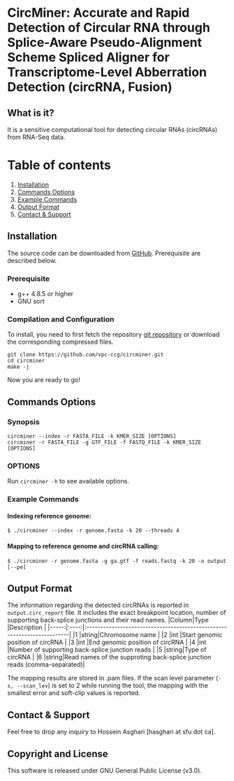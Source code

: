 CircMiner: Accurate and Rapid Detection of Circular RNA through Splice-Aware Pseudo-Alignment Scheme
Spliced Aligner for Transcriptome-Level Abberration Detection (circRNA, Fusion)
===================
## What is it?
It is a sensitive computational tool for detecting circular RNAs (circRNAs) from RNA-Seq data.

# Table of contents
1. [Installation](#installation)
2. [Commands Options](#commands-options)
3. [Example Commands](#example-commands)
4. [Output Format](#output-format)
5. [Contact & Support](#contact)

## Installation
The source code can be downloaded from [GitHub](https://github.com/vpc-ccg/circminer). Prerequisite are described below.

### Prerequisite
 - g++ 4.8.5 or higher
 - GNU sort

### Compilation and Configuration
To install, you need to first fetch the repository [git repository](https://github.com/vpc-ccg/circminer) or download the corresponding compressed files. 
```
git clone https://github.com/vpc-ccg/circminer.git
cd circminer
make -j
```

Now you are ready to go!

## Commands Options

### Synopsis
	
	circminer --index -r FASTA_FILE -k KMER_SIZE [OPTIONS]
	circminer -r FASTA_FILE -g GTF_FILE -f FASTQ_FILE -k KMER_SIZE [OPTIONS]

### OPTIONS
Run `circminer -h` to see available options.

### Example Commands
#### Indexing reference genome:

	$ ./circminer --index -r genome.fasta -k 20 --threads 4

#### Mapping to reference genome and circRNA calling:
	
	$ ./circminer -r genome.fasta -g ga.gtf -f reads.fastq -k 20 -o output [--pe] 

## Output Format
The information regarding the detected circRNAs is reported in ```output.circ_report``` file. It includes the exact breakpoint location, number of supporting back-splice junctions and their read names.
|Column|Type  |Description                                                              |
|-----:|:----:|:------------------------------------------------------------------------|
|1     |string|Chromosome name                                                          |
|2     |int   |Start genomic position of circRNA                                        |
|3     |int   |End genomic position of circRNA                                          |
|4     |int   |Number of supporting back-splice junction reads                          |
|5     |string|Type of circRNA                                                          |
|6     |string|Read names of the supproting back-splice junction reads (comma-separated)|

The mapping results are stored in .pam files. If the scan level parameter (```-s, --scan_lev```) is set to 2 while running the tool, the mapping with the smallest error and soft-clip values is reported.

## Contact & Support

Feel free to drop any inquiry to Hossein Asghari [hasghari at sfu dot ca].

## Copyright and License
This software is released under GNU General Public License (v3.0).
